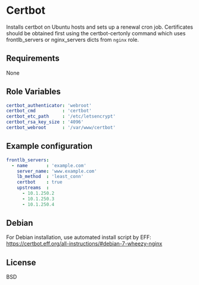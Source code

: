 Certbot
=======

Installs certbot on Ubuntu hosts and sets up a renewal cron job.
Certificates should be obtained first using the certbot-certonly command which
uses frontlb_servers or nginx_servers dicts from `nginx` role.

Requirements
------------

None

Role Variables
--------------

```yaml
certbot_authenticator: 'webroot'
certbot_cmd          : 'certbot'
certbot_etc_path     : '/etc/letsencrypt'
certbot_rsa_key_size : '4096'
certbot_webroot      : '/var/www/certbot'
```

Example configuration
---------------------

```yaml
frontlb_servers:
  - name       : 'example.com'
    server_name: 'www.example.com'
    lb_method  : 'least_conn'
    certbot    : true
    upstreams  :
      - 10.1.250.2
      - 10.1.250.3
      - 10.1.250.4
```

Debian
------

For Debian installation, use automated install script by EFF:
https://certbot.eff.org/all-instructions/#debian-7-wheezy-nginx

License
-------

BSD
